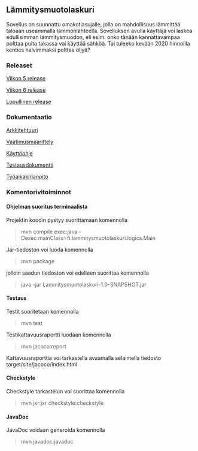 ## Lämmitysmuotolaskuri

Sovellus on suunnattu omakotiasujalle, jolla on mahdollisuus lämmittää taloaan useammalla lämmönlähteellä. Sovelluksen avulla käyttäjä voi laskea edullisimman lämmitysmuodon, eli esim. onko tänään kannattavampaa polttaa puita takassa vai käyttää sähköä. Tai tuleeko kevään 2020 hinnoilla kenties halvimmaksi polttaa öljyä?

### Releaset
[Viikon 5 release](https://github.com/armijuha/ot-harjoitustyo/releases/tag/viikko5)

[Viikon 6 release](https://github.com/armijuha/ot-harjoitustyo/releases/tag/viikko6)

[Lopullinen release](https://github.com/armijuha/ot-harjoitustyo/releases/tag/loppupalautus)

### Dokumentaatio

[Arkkitehtuuri](https://github.com/armijuha/ot-harjoitustyo/blob/master/dokumentaatio/arkkitehtuuri.md)

[Vaatimusmäärittely](https://github.com/armijuha/ot-harjoitustyo/blob/master/dokumentaatio/vaatimusmaarittely.md)

[Käyttöohje](https://github.com/armijuha/ot-harjoitustyo/blob/master/dokumentaatio/kayttoohje.md)

[Testausdokumentti](https://github.com/armijuha/ot-harjoitustyo/blob/master/dokumentaatio/testausdokumentti.md)

[Työaikakirjanpito](https://github.com/armijuha/ot-harjoitustyo/blob/master/dokumentaatio/tuntikirjanpito.md)

### Komentorivitoiminnot

#### Ohjelman suoritus terminaalista

Projektin koodin pystyy suorittamaan komennolla 
> mvn compile exec:java -Dexec.mainClass=fi.lammitysmuotolaskuri.logics.Main

Jar-tiedoston voi luoda komennolla
> mvn package

jolloin saadun tiedoston voi edelleen suorittaa komennolla
> java -jar Lammitysmuotolaskuri-1.0-SNAPSHOT.jar

#### Testaus

Testit suoritetaan komennolla

> mvn test

Testikattavuusraportti luodaan komennolla

> mvn jacoco:report

Kattavuusraporttia voi tarkastella avaamalla selaimella tiedosto target/site/jacoco/index.html

#### Checkstyle

Checkstyle tarkastelun voi suorittaa komennolla
> mvn jxr:jxr checkstyle:checkstyle

#### JavaDoc

JavaDoc voidaan generoida komennolla
> mvn javadoc:javadoc
